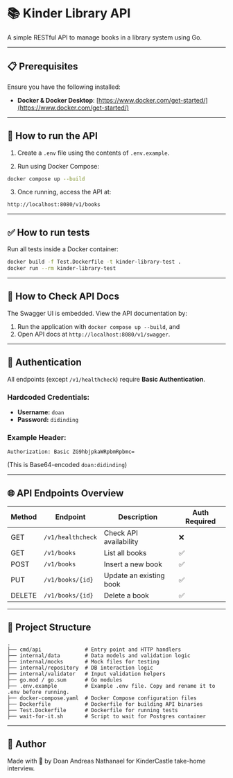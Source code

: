 # 📚 Kinder Library API

A simple RESTful API to manage books in a library system using Go.

---

## 📋 Prerequisites

Ensure you have the following installed:

- **Docker & Docker Desktop**: [https://www.docker.com/get-started/](https://www.docker.com/get-started/)

---

## 🚀 How to run the API

1. Create a `.env` file using the contents of `.env.example`.

2. Run using Docker Compose:

```bash
docker compose up --build
```

3. Once running, access the API at:

```
http://localhost:8080/v1/books
```

---

## ✅ How to run tests

Run all tests inside a Docker container:

```bash
docker build -f Test.Dockerfile -t kinder-library-test .
docker run --rm kinder-library-test
```

---

## 📖 How to Check API Docs

The Swagger UI is embedded. View the API documentation by:

1. Run the application with `docker compose up --build`, and
2. Open API docs at `http://localhost:8080/v1/swagger`.

---

## 🔐 Authentication

All endpoints (except `/v1/healthcheck`) require **Basic Authentication**.

### Hardcoded Credentials:

- **Username:** `doan`
- **Password:** `didinding`

### Example Header:

```
Authorization: Basic ZG9hbjpkaWRpbmRpbmc=
```

(This is Base64-encoded `doan:didinding`)

---

## 🌐 API Endpoints Overview

| Method | Endpoint            | Description              | Auth Required |
|--------|---------------------|--------------------------|----------------|
| GET    | `/v1/healthcheck`   | Check API availability   | ❌             |
| GET    | `/v1/books`         | List all books           | ✅             |
| POST   | `/v1/books`         | Insert a new book        | ✅             |
| PUT    | `/v1/books/{id}`    | Update an existing book  | ✅             |
| DELETE | `/v1/books/{id}`    | Delete a book            | ✅             |

---

## 📂 Project Structure

```
.
├── cmd/api              # Entry point and HTTP handlers
├── internal/data        # Data models and validation logic
├── internal/mocks       # Mock files for testing
├── internal/repository  # DB interaction logic
├── internal/validator   # Input validation helpers
├── go.mod / go.sum      # Go modules
├── .env.example         # Example .env file. Copy and rename it to .env before running.
├── docker-compose.yaml  # Docker Compose configuration files
├── Dockerfile           # Dockerfile for building API binaries
├── Test.Dockerfile      # Dockerfile for running tests
├── wait-for-it.sh       # Script to wait for Postgres container
```

---

## 👤 Author

Made with 💛 by Doan Andreas Nathanael for KinderCastle take-home interview.
